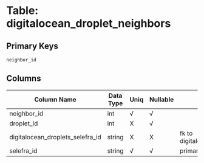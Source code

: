 # Table: digitalocean_droplet_neighbors

## Primary Keys 

```
neighbor_id
```


## Columns 

|  Column Name   |  Data Type  | Uniq | Nullable | Description | 
|  ----  | ----  | ----  | ----  | ---- | 
| neighbor_id | int | √ | √ |  | 
| droplet_id | int | X | √ |  | 
| digitalocean_droplets_selefra_id | string | X | X | fk to digitalocean_droplets.selefra_id | 
| selefra_id | string | √ | √ | primary keys value md5 | 



